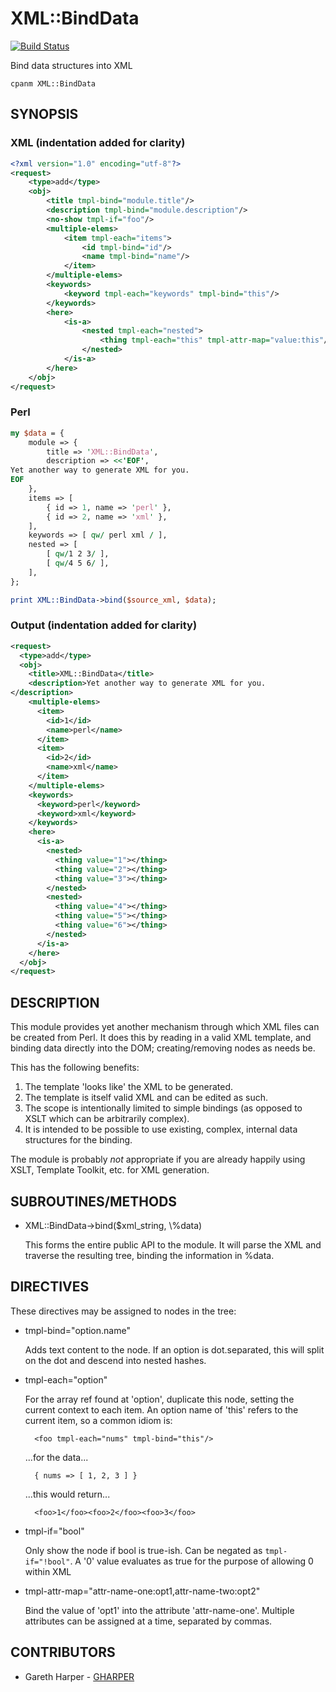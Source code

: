 # XML::BindData

[![Build Status](https://travis-ci.org/cursork/xml-binddata.png?branch=master)](https://travis-ci.org/cursork/xml-binddata)

Bind data structures into XML

    cpanm XML::BindData

## SYNOPSIS

### XML (indentation added for clarity)

```xml
<?xml version="1.0" encoding="utf-8"?>
<request>
    <type>add</type>
    <obj>
        <title tmpl-bind="module.title"/>
        <description tmpl-bind="module.description"/>
        <no-show tmpl-if="foo"/>
        <multiple-elems>
            <item tmpl-each="items">
                <id tmpl-bind="id"/>
                <name tmpl-bind="name"/>
            </item>
        </multiple-elems>
        <keywords>
            <keyword tmpl-each="keywords" tmpl-bind="this"/>
        </keywords>
        <here>
            <is-a>
                <nested tmpl-each="nested">
                    <thing tmpl-each="this" tmpl-attr-map="value:this"/>
                </nested>
            </is-a>
        </here>
    </obj>
</request>
```

### Perl

```perl
my $data = {
    module => {
        title => 'XML::BindData',
        description => <<'EOF',
Yet another way to generate XML for you.
EOF
    },
    items => [
        { id => 1, name => 'perl' },
        { id => 2, name => 'xml' },
    ],
    keywords => [ qw/ perl xml / ],
    nested => [
        [ qw/1 2 3/ ],
        [ qw/4 5 6/ ],
    ],
};

print XML::BindData->bind($source_xml, $data);
```

### Output (indentation added for clarity)

```xml
<request>
  <type>add</type>
  <obj>
    <title>XML::BindData</title>
    <description>Yet another way to generate XML for you.
</description>
    <multiple-elems>
      <item>
        <id>1</id>
        <name>perl</name>
      </item>
      <item>
        <id>2</id>
        <name>xml</name>
      </item>
    </multiple-elems>
    <keywords>
      <keyword>perl</keyword>
      <keyword>xml</keyword>
    </keywords>
    <here>
      <is-a>
        <nested>
          <thing value="1"></thing>
          <thing value="2"></thing>
          <thing value="3"></thing>
        </nested>
        <nested>
          <thing value="4"></thing>
          <thing value="5"></thing>
          <thing value="6"></thing>
        </nested>
      </is-a>
    </here>
  </obj>
</request>
```

## DESCRIPTION

This module provides yet another mechanism through which XML files can be
created from Perl. It does this by reading in a valid XML template, and binding
data directly into the DOM; creating/removing nodes as needs be.

This has the following benefits:

1. The template 'looks like' the XML to be generated.
2. The template is itself valid XML and can be edited as such.
3. The scope is intentionally limited to simple bindings (as opposed to
XSLT which can be arbitrarily complex).
4. It is intended to be possible to use existing, complex, internal data
structures for the binding.

The module is probably _not_ appropriate if you are already happily using
XSLT, Template Toolkit, etc. for XML generation.

## SUBROUTINES/METHODS

- XML::BindData->bind($xml\_string, \\%data)

    This forms the entire public API to the module. It will parse the XML and
    traverse the resulting tree, binding the information in %data.

## DIRECTIVES

These directives may be assigned to nodes in the tree:

- tmpl-bind="option.name"

    Adds text content to the node. If an option is dot.separated, this will split
    on the dot and descend into nested hashes.

- tmpl-each="option"

    For the array ref found at 'option', duplicate this node, setting the current
    context to each item. An option name of 'this' refers to the current item, so
    a common idiom is:

        <foo tmpl-each="nums" tmpl-bind="this"/>

    ...for the data...

        { nums => [ 1, 2, 3 ] }

    ...this would return...

        <foo>1</foo><foo>2</foo><foo>3</foo>

- tmpl-if="bool"

    Only show the node if bool is true-ish. Can be negated as `tmpl-if="!bool"`.
    A '0' value evaluates as true for the purpose of allowing 0 within XML

- tmpl-attr-map="attr-name-one:opt1,attr-name-two:opt2"

    Bind the value of 'opt1' into the attribute 'attr-name-one'. Multiple
    attributes can be assigned at a time, separated by commas.

## CONTRIBUTORS

- Gareth Harper - [GHARPER](https://metacpan.org/author/GHARPER)

